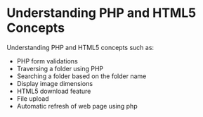 # Understanding PHP and HTML5 Concepts
Understanding PHP and HTML5 concepts such as:
* PHP form validations
* Traversing a folder using PHP
* Searching a folder based on the folder name
* Display image dimensions
* HTML5 download feature
* File upload
* Automatic refresh of web page using php
